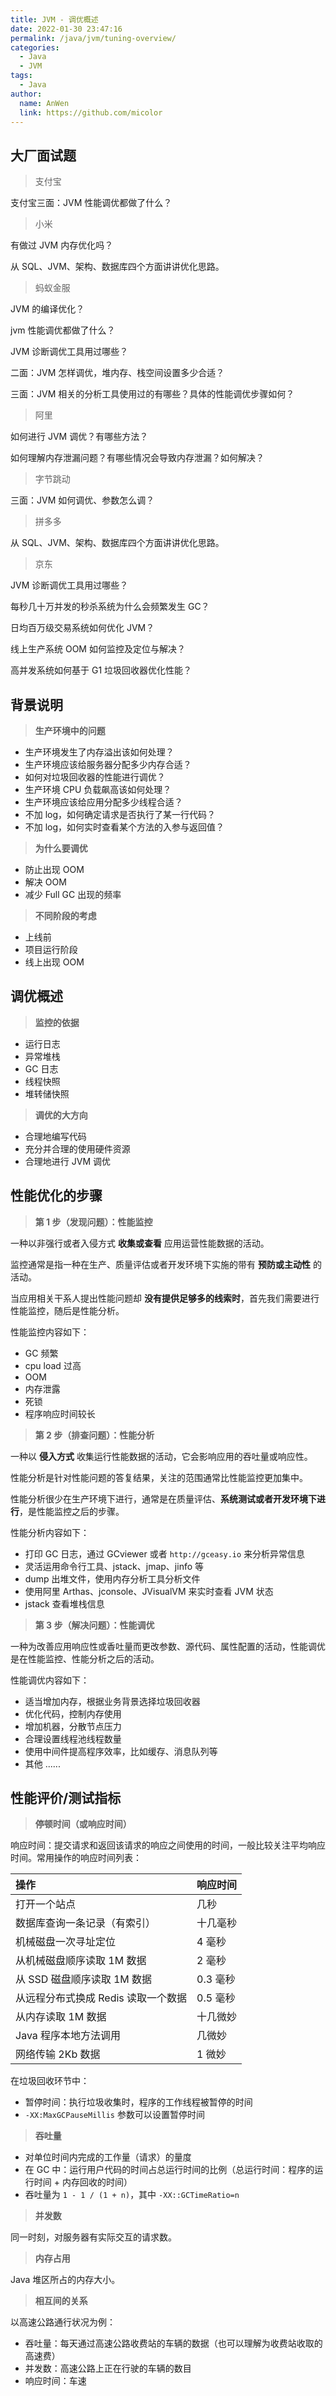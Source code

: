 ```yaml
---
title: JVM - 调优概述
date: 2022-01-30 23:47:16
permalink: /java/jvm/tuning-overview/
categories: 
  - Java
  - JVM
tags: 
  - Java
author: 
  name: AnWen
  link: https://github.com/micolor
---
```


## 大厂面试题

> 支付宝

支付宝三面：JVM 性能调优都做了什么？

> 小米

有做过 JVM 内存优化吗？

从 SQL、JVM、架构、数据库四个方面讲讲优化思路。

> 蚂蚁金服

JVM 的编译优化？

jvm 性能调优都做了什么？

JVM 诊断调优工具用过哪些？

二面：JVM 怎样调优，堆内存、栈空间设置多少合适？

三面：JVM 相关的分析工具使用过的有哪些？具体的性能调优步骤如何？

> 阿里

如何进行 JVM 调优？有哪些方法？

如何理解内存泄漏问题？有哪些情况会导致内存泄漏？如何解决？

> 字节跳动

三面：JVM 如何调优、参数怎么调？

> 拼多多

从 SQL、JVM、架构、数据库四个方面讲讲优化思路。

> 京东

JVM 诊断调优工具用过哪些？

每秒几十万并发的秒杀系统为什么会频繁发生 GC？

日均百万级交易系统如何优化 JVM？

线上生产系统 OOM 如何监控及定位与解决？

高并发系统如何基于 G1 垃圾回收器优化性能？

## 背景说明

> **生产环境中的问题**

- 生产环境发生了内存溢出该如何处理？
- 生产环境应该给服务器分配多少内存合适？
- 如何对垃圾回收器的性能进行调优？
- 生产环境 CPU 负载飙高该如何处理？
- 生产环境应该给应用分配多少线程合适？
- 不加 log，如何确定请求是否执行了某一行代码？
- 不加 log，如何实时查看某个方法的入参与返回值？

> **为什么要调优**

- 防止出现 OOM
- 解决 OOM
- 减少 Full GC 出现的频率

> **不同阶段的考虑**

- 上线前
- 项目运行阶段
- 线上出现 OOM

## 调优概述

> **监控的依据**

- 运行日志
- 异常堆栈
- GC 日志
- 线程快照
- 堆转储快照

> **调优的大方向**

- 合理地编写代码
- 充分并合理的使用硬件资源
- 合理地进行 JVM 调优

## 性能优化的步骤

> **第 1 步（发现问题）：性能监控**

一种以非强行或者入侵方式 **收集或查看** 应用运营性能数据的活动。

监控通常是指一种在生产、质量评估或者开发环境下实施的带有 **预防或主动性** 的活动。

当应用相关干系人提出性能问题却 **没有提供足够多的线索时**，首先我们需要进行性能监控，随后是性能分析。

性能监控内容如下：

- GC 频繁
- cpu load 过高
- OOM
- 内存泄露
- 死锁
- 程序响应时间较长

> **第 2 步（排查问题）：性能分析**

一种以 **侵入方式** 收集运行性能数据的活动，它会影响应用的吞吐量或响应性。

性能分析是针对性能问题的答复结果，关注的范围通常比性能监控更加集中。

性能分析很少在生产环境下进行，通常是在质量评估、**系统测试或者开发环境下进行**，是性能监控之后的步骤。

性能分析内容如下：

- 打印 GC 日志，通过 GCviewer 或者 `http://gceasy.io` 来分析异常信息
- 灵活运用命令行工具、jstack、jmap、jinfo 等
- dump 出堆文件，使用内存分析工具分析文件
- 使用阿里 Arthas、jconsole、JVisualVM 来实时查看 JVM 状态
- jstack 查看堆栈信息

> **第 3 步（解决问题）：性能调优**

一种为改善应用响应性或香吐量而更改参数、源代码、属性配置的活动，性能调优是在性能监控、性能分析之后的活动。

性能调优内容如下：

- 适当增加内存，根据业务背景选择垃圾回收器
- 优化代码，控制内存使用
- 增加机器，分散节点压力
- 合理设置线程池线程数量
- 使用中间件提高程序效率，比如缓存、消息队列等
- 其他 ......

## 性能评价/测试指标

> **停顿时间（或响应时间）**

响应时间：提交请求和返回该请求的响应之间使用的时间，一般比较关注平均响应时间。常用操作的响应时间列表：

| 操作                                | 响应时间 |
| :---------------------------------- | :------- |
| 打开一个站点                        | 几秒     |
| 数据库查询一条记录（有索引）        | 十几毫秒 |
| 机械磁盘一次寻址定位                | 4 毫秒   |
| 从机械磁盘顺序读取 1M 数据          | 2 毫秒   |
| 从 SSD 磁盘顺序读取 1M 数据         | 0.3 毫秒 |
| 从远程分布式换成 Redis 读取一个数据 | 0.5 毫秒 |
| 从内存读取 1M 数据                  | 十几微妙 |
| Java 程序本地方法调用               | 几微妙   |
| 网络传输 2Kb 数据                   | 1 微妙   |

在垃圾回收环节中：

- 暂停时间：执行垃圾收集时，程序的工作线程被暂停的时间
- `-XX:MaxGCPauseMillis` 参数可以设置暂停时间

> **吞吐量**

- 对单位时间内完成的工作量（请求）的量度
- 在 GC 中：运行用户代码的时间占总运行时间的比例（总运行时间：程序的运行时间 + 内存回收的时间）
- 吞吐量为 `1 - 1 / (1 + n)`，其中 `-XX::GCTimeRatio=n`

> **并发数**

同一时刻，对服务器有实际交互的请求数。

> **内存占用**

Java 堆区所占的内存大小。

> **相互间的关系**

以高速公路通行状况为例：

- 吞吐量：每天通过高速公路收费站的车辆的数据（也可以理解为收费站收取的高速费）
- 并发数：高速公路上正在行驶的车辆的数目
- 响应时间：车速
